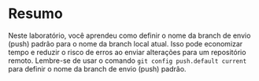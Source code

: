 # Resumo

Neste laboratório, você aprendeu como definir o nome da branch de envio (push) padrão para o nome da branch local atual. Isso pode economizar tempo e reduzir o risco de erros ao enviar alterações para um repositório remoto. Lembre-se de usar o comando `git config push.default current` para definir o nome da branch de envio (push) padrão.
